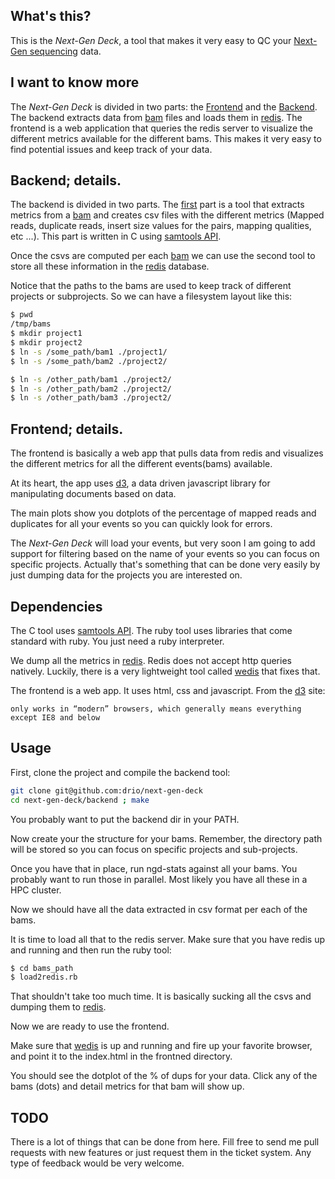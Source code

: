 ## What's this?

This is the *Next-Gen Deck*, a tool that makes it very easy to QC your
[Next-Gen sequencing](http://en.wikipedia.org/wiki/DNA_sequencing) data.

## I want to know more

The *Next-Gen Deck* is divided in two parts: the [Frontend](XXXXXX)
and the [Backend](XXXX). The backend extracts data from
[bam](http://samtools.sourceforge.net/SAM1.pdf) files and loads them
in [redis](http://redis.io/). The frontend is a web application that
queries the redis server to visualize the different metrics available
for the different bams. This makes it very easy to find potential issues
and keep track of your data.

## Backend; details.

The backend is divided in two parts. The [first](XXXXXXX) part is a tool
that extracts metrics from a [bam](http://samtools.sourceforge.net/SAM1.pdf)
and creates csv files with the different metrics (Mapped reads, duplicate reads,
insert size values for the pairs, mapping qualities, etc ...). This part is
written in C using [samtools API](http://samtools.sourceforge.net/samtools-c.shtml).

Once the csvs are computed per each
[bam](http://samtools.sourceforge.net/SAM1.pdf) we can use the second tool to
store all these information in the [redis](http://redis.io) database.

Notice that the paths to the bams are used to keep track of different projects
or subprojects. So we can have a filesystem layout like this:

```bash
$ pwd
/tmp/bams
$ mkdir project1
$ mkdir project2
$ ln -s /some_path/bam1 ./project1/
$ ln -s /some_path/bam2 ./project2/

$ ln -s /other_path/bam1 ./project2/
$ ln -s /other_path/bam2 ./project2/
$ ln -s /other_path/bam3 ./project2/
```

## Frontend; details.

The frontend is basically a web app that pulls data from redis and visualizes
the different metrics for all the different events(bams) available.

At its heart, the app uses [d3](http://d3js.org/), a data driven javascript
library for manipulating documents based on data.

The main plots show you dotplots of the percentage of mapped reads and
duplicates for all your events so you can quickly look for errors.

The *Next-Gen Deck* will load your events, but very soon I am going to
add support for filtering based on the name of your events so you can focus
on specific projects. Actually that's something that can be done very easily
by just dumping data for the projects you are interested on.


## Dependencies

The C tool uses [samtools API](http://samtools.sourceforge.net/samtools-c.shtml).
The ruby tool uses libraries that come standard with ruby. You just need a ruby
interpreter.

We dump all the metrics in [redis](http://redis.io). Redis does not accept
http queries natively. Luckily, there is a very lightweight tool called
[wedis](https://github.com/nicolasff/webdis) that fixes that.

The frontend is a web app. It uses html, css and javascript. From the
[d3](http://d3js.org/) site:

```
only works in “modern” browsers, which generally means everything except IE8 and below
```

## Usage

First, clone the project and compile the backend tool:

```bash
git clone git@github.com:drio/next-gen-deck
cd next-gen-deck/backend ; make
```

You probably want to put the backend dir in your PATH.

Now create your the structure for your bams. Remember, the directory path will be
stored so you can focus on specific projects and sub-projects.

Once you have that in place, run ngd-stats against all your bams. You probably
want to run those in parallel. Most likely you have all these in a HPC cluster.

Now we should have all the data extracted in csv format per each of the bams.

It is time to load all that to the redis server. Make sure that you have redis
up and running and then run the ruby tool:

```bash
$ cd bams_path
$ load2redis.rb
```

That shouldn't take too much time. It is basically sucking all the csvs and
dumping them to [redis](http://redis.io).

Now we are ready to use the frontend.

Make sure that [wedis](https://github.com/nicolasff/webdis) is up and running
and fire up your favorite browser, and point it to the index.html in
the frontned directory.

You should see the dotplot of the % of dups for your data. Click any of the
bams (dots) and detail metrics for that bam will show up.

## TODO

There is a lot of things that can be done from here. Fill free to send me
pull requests with new features or just request them in the ticket system.
Any type of feedback would be very welcome.
